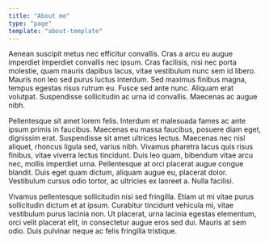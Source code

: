 ```yaml
---
title: "About me"
type: "page"
template: "about-template"
---
```


Aenean suscipit metus nec efficitur convallis. Cras a arcu eu augue imperdiet imperdiet convallis nec ipsum. Cras facilisis, nisi nec porta molestie, quam mauris dapibus lacus, vitae vestibulum nunc sem id libero. Mauris non leo sed purus luctus interdum. Sed maximus finibus magna, tempus egestas risus rutrum eu. Fusce sed ante nunc. Aliquam erat volutpat. Suspendisse sollicitudin ac urna id convallis. Maecenas ac augue nibh.

Pellentesque sit amet lorem felis. Interdum et malesuada fames ac ante ipsum primis in faucibus. Maecenas eu massa faucibus, posuere diam eget, dignissim erat. Suspendisse sit amet ultrices lectus. Maecenas nec nisl aliquet, rhoncus ligula sed, varius nibh. Vivamus pharetra lacus quis risus finibus, vitae viverra lectus tincidunt. Duis leo quam, bibendum vitae arcu nec, mollis imperdiet urna. Pellentesque at orci placerat augue congue blandit. Duis eget quam dictum, aliquam augue eu, placerat dolor. Vestibulum cursus odio tortor, ac ultricies ex laoreet a. Nulla facilisi.

Vivamus pellentesque sollicitudin nisi sed fringilla. Etiam ut mi vitae purus sollicitudin dictum et at ipsum. Curabitur tincidunt vehicula mi, vitae vestibulum purus lacinia non. Ut placerat, urna lacinia egestas elementum, orci velit placerat elit, in consectetur augue eros sed dui. Mauris at sem odio. Duis pulvinar neque ac felis fringilla tristique.
